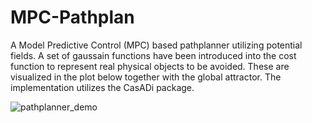 # MPC-Pathplan
A Model Predictive Control (MPC) based pathplanner utilizing potential fields. A set of gaussain functions have been introduced into the cost function to represent real physical objects to be avoided. These are visualized in the plot below together with the global attractor. The implementation utilizes the CasADi package.

![pathplanner_demo](https://user-images.githubusercontent.com/81572776/155862980-394163c9-da09-4364-96e1-21fd7293b1db.png)

